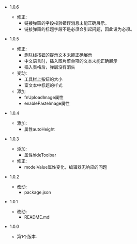 - 1.0.6

  - 修正:
    - 链接弹窗的字段校验错误消息未能正确展示。
    - 链接弹窗的标题字段不是必须会引起问题，因此设为必须。

- 1.0.5

  - 修正:
    - 删除线按钮的提示文本未能正确展示
    - 中文语言时，插入图片菜单项的文本未能正确展示
    - 插入表格后，弹层没有消失
  - 变动:
    - 工具栏上按钮的大小
    - 富文本中标题的样式
  - 添加
    - fnUploadImage属性
    - enablePasteImage属性

- 1.0.4

  - 添加:
    - 属性autoHeight

- 1.0.3

  - 添加:
    - 属性hideToolbar
  - 修正:
    - modelValue属性变化，编辑器无响应的问题

- 1.0.2

  - 改动:
    - package.json

- 1.0.1

  - 改动:
    - README.md

- 1.0.0
  - 第1个版本.
